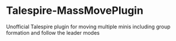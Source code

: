 # Talespire-MassMovePlugin
Unofficial Talespire plugin for moving multiple minis including group formation and follow the leader modes
